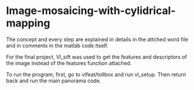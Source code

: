 # Image-mosaicing-with-cylidrical-mapping

The concept and every step are explained in details in the attched word file and in comments in the matlab code itself.

For the final project, Vl_sift was used to get the features and descriptors of the image instead of the features function  attached. 

To run the program, first, go to vlfeat/tollbox and run vl_setup. Then return back and run the main panorama code.
